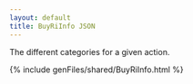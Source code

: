 ```yaml
---
layout: default
title: BuyRiInfo JSON
---
```


The different categories for a given action.


{% include genFiles/shared/BuyRiInfo.html %}
